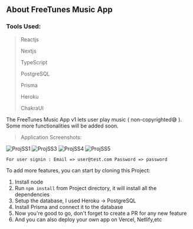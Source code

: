 ## About FreeTunes Music App

### Tools Used:
> Reactjs
> 
> Nextjs
> 
> TypeScript
> 
> PostgreSQL
> 
> Prisma
> 
> Heroku
> 
> ChakraUI


The FreeTunes Music App v1 lets user play music ( non-copyrighted😅 ).
Some more functionalities will be added soon.

> Application Screenshots:

![ProjSS1](https://user-images.githubusercontent.com/72649014/166866127-c9162dbe-a1b7-4eec-991f-9a1b3f10c76d.jpg)
![ProjSS3](https://user-images.githubusercontent.com/72649014/166867377-1de3d296-0e02-4dfb-9506-6bfe9d59444b.jpg)
![ProjSS4](https://user-images.githubusercontent.com/72649014/166867381-c08d5b5f-9875-40a5-accc-d8982784f651.jpg)
![ProjSS5](https://user-images.githubusercontent.com/72649014/166867383-073fab3c-70e0-4cba-9327-2bc1408f3301.jpg)



`For user signin : Email => user@test.com Password => password`

To add more features, you can start by cloning this Project:
1. Install node
2. Run `npm install` from Project directory, it will install all the dependencies
3. Setup the database, I used Heroku -> PostgreSQL
4. Install Prisma and connect it to the database
5. Now you're good to go, don't forget to create a PR for any new feature
6. And you can also deploy your own app on Vercel, Netlify,etc

